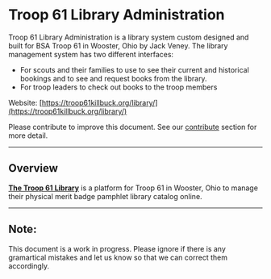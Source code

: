 # Troop 61 Library Administration

Troop 61 Library Administration is a library system custom designed and built for BSA Troop 61 in Wooster, Ohio by Jack Veney. The library management system has two different interfaces: 
  - For scouts and their families to use to see their current and historical bookings and to see and request books from the library.
  - For troop leaders to check out books to the troop members
 
Website: [https://troop61killbuck.org/library/](https://troop61killbuck.org/library/)

Please contribute to improve this document. See our [contribute](contribute.md) section for more detail.

---

## Overview

**[The Troop 61 Library](https://librarika.com)** is a platform for Troop 61 in Wooster, Ohio to manage their physical 
merit badge pamphlet library catalog online.

--- 

## Note: 

This document is a work in progress. Please ignore if there is any gramartical mistakes and let us 
know so that we can correct them accordingly.
